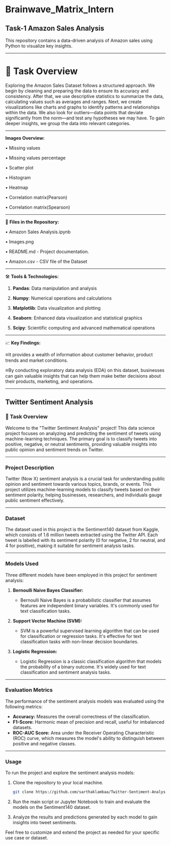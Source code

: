 # Brainwave_Matrix_Intern
## Task-1 Amazon Sales Analysis
This repository contains a data-driven analysis of Amazon sales using Python to visualize key insights.

---
# 📌 Task Overview
Exploring the Amazon Sales Dataset follows a structured approach. We begin by cleaning and preparing the data to ensure its accuracy and consistency. After that, we use descriptive statistics to summarize the data, calculating values such as averages and ranges. Next, we create visualizations like charts and graphs to identify patterns and relationships within the data. We also look for outliers—data points that deviate significantly from the norm—and test any hypotheses we may have. To gain deeper insights, we group the data into relevant categories.

---
 **Images Overview:**

• Missing values

•	Missing values percentage

•	Scatter plot

•	Histogram

•	Heatmap

•	Correlation matrix(Pearson)

•	Correlation matrix(Spearson)

                  

---
📂 **Files in the Repository:**

•	Amazon Sales Analysis.ipynb

•	Images.png

•	README.md - Project documentation.

•	Amazon.csv - CSV file of the Dataset

---
🛠️ **Tools & Technologies:**

1. **Pandas**: Data manipulation and analysis

2. **Numpy**: Numerical operations and calculations

3. **Matplotlib**: Data visualization and plotting

4. **Seaborn**: Enhanced data visualization and statistical graphics

5. **Scipy**: Scientific computing and advanced mathematical operations
---
📈 **Key Findings:**

🔯It provides a wealth of information about customer behavior, product trends and market conditions.

🔯By conducting exploratory data analysis (EDA) on this dataset, businesses can gain valuable insights that can help them make better decisions about their 
   products, marketing, and operations.


---
## Twitter Sentiment Analysis

### 📌 Task Overview
Welcome to the "Twitter Sentiment Analysis" project! This data science project focuses on analyzing and predicting the sentiment of tweets using machine-learning techniques. The primary goal is to classify tweets into positive, negative, or neutral sentiments, providing valuable insights into public opinion and sentiment trends on Twitter.


---
### Project Description

Twitter (Now X) sentiment analysis is a crucial task for understanding public opinion and sentiment towards various topics, brands, or events. This project utilizes machine-learning models to classify tweets based on their sentiment polarity, helping businesses, researchers, and individuals gauge public sentiment effectively.


---
### Dataset

The dataset used in this project is the Sentiment140 dataset from Kaggle, which consists of 1.6 million tweets extracted using the Twitter API. Each tweet is labelled with its sentiment polarity (0 for negative, 2 for neutral, and 4 for positive), making it suitable for sentiment analysis tasks.


---
### Models Used

Three different models have been employed in this project for sentiment analysis:

1. **Bernoulli Naive Bayes Classifier:**
   - Bernoulli Naive Bayes is a probabilistic classifier that assumes features are independent binary variables. It's commonly used for text classification tasks.

2. **Support Vector Machine (SVM):**
   - SVM is a powerful supervised learning algorithm that can be used for classification or regression tasks. It's effective for text classification tasks with non-linear decision boundaries.

3. **Logistic Regression:**
   - Logistic Regression is a classic classification algorithm that models the probability of a binary outcome. It's widely used for text classification and sentiment analysis tasks.


---
### Evaluation Metrics

The performance of the sentiment analysis models was evaluated using the following metrics:

- **Accuracy:** Measures the overall correctness of the classification.
- **F1-Score:** Harmonic mean of precision and recall, useful for imbalanced datasets.
- **ROC-AUC Score:** Area under the Receiver Operating Characteristic (ROC) curve, which measures the model's ability to distinguish between positive and negative classes.


---
### Usage

To run the project and explore the sentiment analysis models:

1. Clone the repository to your local machine.
   ```bash
   git clone https://github.com/sarthaklambaa/Twitter-Sentiment-Analysis.git
   ```

2. Run the main script or Jupyter Notebook to train and evaluate the models on the Sentiment140 dataset.

3. Analyze the results and predictions generated by each model to gain insights into tweet sentiments.

Feel free to customize and extend the project as needed for your specific use case or dataset.


